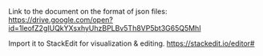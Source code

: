 Link to the document on the format of json files:
    https://drive.google.com/open?id=1leofZ2gIUQkYXsxhyUhzBPLBv5Th8VP5bt3G65Q5MhI
    
Import it to StackEdit for visualization & editing.
https://stackedit.io/editor#
